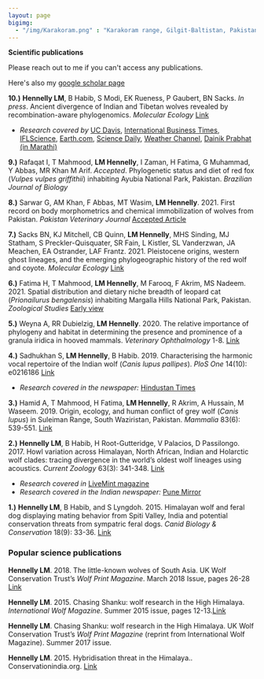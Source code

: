 ```yaml
---
layout: page
bigimg:
  - "/img/Karakoram.png" : "Karakoram range, Gilgit-Baltistan, Pakistan. 2018"
--- 
```


**Scientific publications**

Please reach out to me if you can't access any publications.

Here's also my [google scholar page](https://scholar.google.com/citations?user=hOXHoCIAAAAJ&hl=en)

**10.)** **Hennelly LM**, B Habib, S Modi, EK Rueness, P Gaubert, BN Sacks. *In press*. Ancient divergence of Indian and Tibetan wolves revealed by recombination-aware phylogenomics. *Molecular Ecology* [Link](https://www.researchgate.net/publication/353939288_Ancient_divergence_of_Indian_and_Tibetan_wolves_revealed_by_recombination-aware_phylogenomics?_sg=grBQY4tcYGSIm8UgMTnKNG_Sj9g7TnOmgYfiguVr7qyYsbkPqFDd4y8GkiIa6VuiF6fOV1YxMLbY61QccCTOvMhLxnh65TcXHr-Ecuh-.yH43DYo0F_-egNDCw_TImj42ERZvisOH3j4pNGWOcw8dIwRRa6xe-gji-9nVIKkfXmy5Y-5Neec5EGwMFKcHcQ)

  - *Research covered by* [UC Davis](https://www.ucdavis.edu/news/indian-gray-wolf-among-worlds-most-endangered-and-distinct-wolves), [International Business Times](https://www.ibtimes.com/indian-wolf-more-endangered-unique-previously-thought-study-3287256), [IFLScience](https://www.iflscience.com/plants-and-animals/indian-wolf-possibly-the-most-endangered-and-ancient-wolf-lineage-on-earth/), [Earth.com](https://www.earth.com/news/endangered-indian-wolf-is-one-of-the-worlds-most-distinct-species/), [Science Daily](https://www.sciencedaily.com/releases/2021/09/210902174647.htm), [Weather Channel](https://weather.com/en-IN/india/environment/news/2021-09-03-indian-wolves-more-endangered-than-previously-thought), [Dainik Prabhat (in Marathi)](https://epaper.eprabhat.net/c/62930582) 
  

**9.)** Rafaqat I, T Mahmood, **LM Hennelly**, I Zaman, H Fatima, G Muhammad, Y Abbas, MR Khan M Arif. *Accepted*. Phylogenetic status and diet of red fox (*Vulpes vulpes griffithii*) inhabiting Ayubia National Park, Pakistan. *Brazilian Journal of Biology*

**8.)** Sarwar G, AM Khan, F Abbas, MT Wasim, **LM Hennelly**. 2021. First record on body morphometrics and chemical immobilization of wolves from Pakistan. *Pakistan Veterinary Journal* [Accepted Article](http://pvj.com.pk/in_press/21-217.pdf)

**7.)** Sacks BN, KJ Mitchell, CB Quinn, **LM Hennelly**, MHS Sinding, MJ Statham, S Preckler-Quisquater, SR Fain, L Kistler, SL Vanderzwan, JA Meachen, EA Ostrander, LAF Frantz. 2021. Pleistocene origins, western ghost lineages, and the emerging phylogeographic history of the red wolf and coyote. *Molecular Ecology* [Link](https://onlinelibrary.wiley.com/doi/10.1111/mec.16048)

**6.)** Fatima H, T Mahmood, **LM Hennelly**, M Farooq, F Akrim, MS Nadeem. 2021. Spatial distribution and dietary niche breadth of leopard cat (*Prionailurus bengalensis*) inhabiting Margalla Hills National Park, Pakistan. *Zoological Studies* [Early view](http://zoolstud.sinica.edu.tw/Journals/60/60-0ff.pdf)

**5.)** Weyna A, RR Dubielzig, **LM Hennelly**. 2020. The relative importance of
phylogeny and habitat in determining the presence and prominence of a granula
iridica in hooved mammals. *Veterinary Ophthalmology* 1-8. [Link](https://onlinelibrary.wiley.com/doi/pdf/10.1111/vop.12742)

**4.)** Sadhukhan S, **LM Hennelly**, B Habib. 2019. Characterising the harmonic vocal
repertoire of the Indian wolf (*Canis lupus pallipes*). *PloS One* 14(10): e0216186 [Link](https://journals.plos.org/plosone/article?id=10.1371/journal.pone.0216186)

  - *Research covered in the newspaper:* [Hindustan Times](https://www.hindustantimes.com/mumbai-news/scientists-categorise-indian-wolf-sounds-to-study-animal-s-social-behaviour/story-oGRNnqzCpn25b1FniMfgfM.html?fbclid=IwAR2hpOpuoyf76sa4TzOGxZ2PktmfkNwnVK-C5vi6GbPCV9pJtjV6CnMJQeQ) 

**3.)** Hamid A, T Mahmood, H Fatima, **LM Hennelly**, R Akrim, A Hussain, M
Waseem. 2019. Origin, ecology, and human conflict of grey wolf (*Canis lupus*) in
Suleiman Range, South Waziristan, Pakistan. *Mammalia* 83(6): 539-551. [Link](https://www.degruyter.com/view/j/mamm.ahead-of-print/mammalia-2018-0167/mammalia-2018-0167.xml)

**2.)** **Hennelly LM**, B Habib, H Root-Gutteridge, V Palacios, D Passilongo. 2017.
Howl variation across Himalayan, North African, Indian and Holarctic wolf
clades: tracing divergence in the world’s oldest wolf lineages using acoustics.
*Current Zoology* 63(3): 341-348. [Link](https://academic.oup.com/cz/article/63/3/341/3002317)

  - *Research covered in* [LiveMint magazine](https://www.livemint.com/Leisure/PMYYorrIf6kFNmuHDQwGMO/Calling-on-the-wolf.html) 
  - *Research covered in the Indian newspaper:* [Pune Mirror](https://punemirror.indiatimes.com/pune/others/howling-survey-to-aid-state-wolf-conservation/articleshow/49173834.cms)
  
**1.)** **Hennelly LM**, B Habib, and S Lyngdoh. 2015. Himalayan wolf and feral dog
displaying mating behavior from Spiti Valley, India and potential conservation
threats from sympatric feral dogs. *Canid Biology & Conservation* 18(9): 33-36. [Link](https://www.canids.org/CBC/18/Mating_of_Himalayan_wolf_and_feral_dog.pdf)

### Popular science publications

**Hennelly LM**. 2018. The little-known wolves of South Asia. UK Wolf
Conservation Trust’s *Wolf Print Magazine*. March 2018 Issue, pages 26-28 [Link](https://ukwct.org.uk/wp/issue63.pdf)

**Hennelly LM**. 2015. Chasing Shanku: wolf research in the High Himalaya.
*International Wolf Magazine*. Summer 2015 issue, pages 12-13.[Link](https://www.wolf.org/wp-content/uploads/2013/12/IW_winter2015final.pdf)

**Hennelly LM**. Chasing Shanku: wolf research in the High Himalaya. UK Wolf
Conservation Trust’s *Wolf Print Magazine* (reprint from International Wolf
Magazine). Summer 2017 issue.

**Hennelly LM**. 2015. Hybridisation threat in the Himalaya..
Conservationindia.org. [Link](http://www.conservationindia.org/gallery/wolf-dog-hybridisation-threat-in-the-himalaya)





